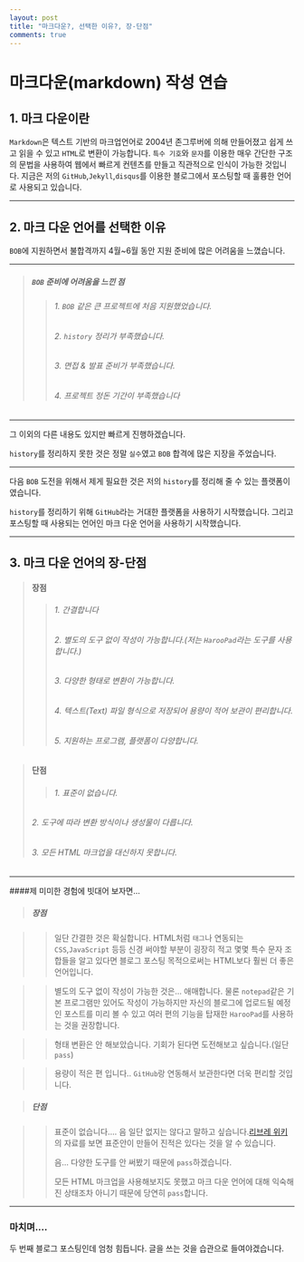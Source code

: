 ```yaml
---
layout: post
title: "마크다운?, 선택한 이유?, 장-단점"
comments: true
---
```

# 마크다운(markdown) 작성 연습
## 1. 마크 다운이란
`Markdown`은 텍스트 기반의 마크업언어로 2004년 존그루버에 의해 만들어졌고 쉽게 쓰고 읽을 수 있고 `HTML`로 변환이 가능합니다.
`특수 기호`와 `문자`를 이용한 매우 간단한 구조의 문법을 사용하여 웹에서 빠르게 컨텐츠를 만들고 직관적으로 인식이 가능한 것입니다.
지금은 저의 `GitHub`,`Jekyll`,`disqus`를 이용한 블로그에서 포스팅할 때 훌륭한 언어로 사용되고 있습니다.

---

## 2. 마크 다운 언어를 선택한 이유
`BOB`에 지원하면서 불합격까지 4월~6월 동안 지원 준비에 많은 어려움을 느꼈습니다.

-----

> ##### `BOB` 준비에 어려움을 느낀 점
>> ###### 1. `BOB` 같은 큰 프로젝트에 처음 지원했었습니다.
>> ###### 2. `history` 정리가 부족했습니다.
>> ###### 3. 면접 & 발표 준비가 부족했습니다.
>> ###### 4. 프로젝트 정돈 기간이 부족했습니다
---

그 이외의 다른 내용도 있지만 빠르게 진행하겠습니다.

`history`를 정리하지 못한 것은 정말 `실수`였고 `BOB` 합격에 많은 지장을 주었습니다.

---

다음 `BOB` 도전을 위해서 제게 필요한 것은 저의 `history`를 정리해 줄 수 있는 플랫폼이였습니다.

`history`를 정리하기 위해  `GitHub`라는 거대한 플랫폼을 사용하기 시작했습니다. 그리고 포스팅할 때 사용되는 언어인 마크 다운 언어을 사용하기 시작했습니다.

---

## 3. 마크 다운 언어의 장-단점
> #### 장점
>> ###### 1. 간결합니다
>> ###### 2. 별도의 도구 없이 작성이 가능합니다.(저는 `HarooPad`라는 도구를 사용합니다.)
>>###### 3. 다양한 형태로 변환이 가능합니다.
>> ###### 4. 텍스트(Text) 파일 형식으로 저장되어 용량이 적어 보관이 편리합니다.
>> ###### 5. 지원하는 프로그램, 플랫폼이 다양합니다.

> #### 단점
>> ###### 1. 표준이 없습니다.
> ###### 2. 도구에 따라 변환 방식이나 생성물이 다릅니다.
> ###### 3. 모든 HTML 마크업을 대신하지 못합니다.

---

####제 미미한 경험에 빗대어 보자면...

>##### 장점

>>일단 간결한 것은 확실합니다. HTML처럼 `태그`나 연동되는 `CSS`,`JavaScript`  등등 신경 써야할 부분이 굉장히 적고 몇몇 특수 문자 조합들을 알고 있다면 블로그 포스팅 목적으로써는 HTML보다 훨씬 더 좋은 언어입니다.

>>별도의 도구 없이 작성이 가능한 것은... 애매합니다. 물론 `notepad`같은 기본 프로그램만 있어도 작성이 가능하지만 자신의 블로그에 업로드될 예정인 포스트를 미리 볼 수 있고 여러 편의 기능을 탑재한 `HarooPad`를 사용하는 것을 권장합니다.

>>형태 변환은 안 해보았습니다. 기회가 된다면 도전해보고 싶습니다.(일단 `pass`)

>>용량이 적은 편 입니다.. `GitHub`랑 연동해서 보관한다면 더욱 편리할 것입니다.

>##### 단점

>> 표준이 없습니다.... 음 일단 없지는 않다고 말하고 싶습니다.[리브레 위키](https://librewiki.net/wiki/마크다운)의 자료를 보면 표준안이 만들어 진적은 있다는 것을 알 수 있습니다.
>>
>> 음... 다양한 도구를 안 써봤기 때문에 `pass`하겠습니다.
>>
>> 모든 HTML 마크업을 사용해보지도 못했고 마크 다운 언어에 대해 익숙해진 상태조차 아니기 때문에 당연히 `pass`합니다.

---

### 마치며....

두 번째 블로그 포스팅인데 엄청 힘듭니다. 글을 쓰는 것을 습관으로 들여야겠습니다.